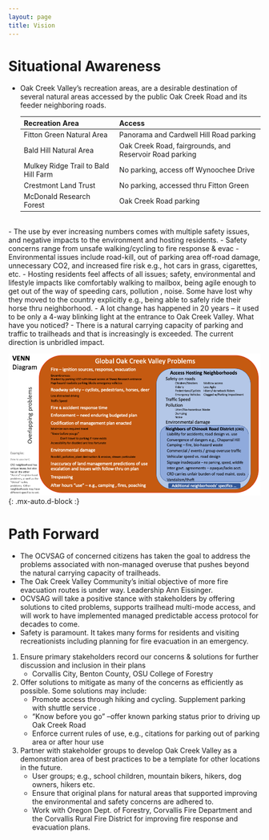 ```yaml
---
layout: page
title: Vision
---
```


# Situational Awareness

- Oak Creek Valley’s recreation areas, are a desirable destination of several natural areas accessed by the public Oak Creek Road and its feeder neighboring roads.

    | Recreation Area | Access |
    | :-------------- | :----- |
    | Fitton Green Natural Area | Panorama and Cardwell Hill Road parking |
    | Bald Hill Natural Area | Oak Creek Road, fairgrounds, and Reservoir Road parking |
    | Mulkey Ridge Trail to Bald Hill Farm | No parking, access off Wynoochee Drive |
    | Crestmont Land Trust | No parking, accessed thru Fitton Green |
    | McDonald Research Forest | Oak Creek Road parking |

<br/>
- The use by ever increasing numbers comes with multiple safety issues, and negative impacts to the environment and hosting residents.
    - Safety concerns range from unsafe walking/cycling to fire response & evac
    - Environmental issues include road-kill, out of parking area off-road damage, unnecessary CO2, and  increased fire risk e.g., hot cars in grass, cigarettes, etc.
    - Hosting residents feel affects of all issues; safety, environmental and lifestyle impacts like comfortably walking to mailbox, being agile enough to get out of the way of speeding cars, pollution , noise.  Some have lost why they moved to the country explicitly e.g., being able to safely ride their horse thru neighborhood.
- A lot change has happened in 20 years – it used to be only a 4-way blinking light at the entrance to Oak Creek Valley.  What have you noticed?
- There is a natural carrying capacity of parking and traffic to trailheads and that is increasingly is exceeded.   The current direction is unbridled impact.

![Venn](/assets/img/venn.png){: .mx-auto.d-block :}

# Path Forward

- The OCVSAG of concerned citizens has taken the goal to address the problems associated with non-managed overuse that  pushes beyond the natural carrying capacity of trailheads. 
- The Oak Creek Valley Community’s initial objective of more fire evacuation routes is under way.  Leadership Ann Eissinger.
- OCVSAG will take a positive stance with stakeholders by offering solutions to cited problems, supports trailhead multi-mode access, and will work to have implemented managed  predictable access protocol for decades to come.
- Safety is paramount.  It takes many forms for residents and visiting recreationists including planning for fire evacuation in an emergency.

1. Ensure primary stakeholders record our concerns & solutions for further discussion and inclusion in their plans
    - Corvallis City, Benton County, OSU College of Forestry
2. Offer solutions to mitigate as many of the concerns as efficiently as possible.  Some solutions may include:
    - Promote access through hiking and cycling.  Supplement parking with shuttle service .
    - “Know before you go” –offer known parking status prior to driving up Oak Creek Road
    - Enforce current rules of use, e.g., citations for parking out of parking area or after hour use
3. Partner with stakeholder groups to develop Oak Creek Valley as a demonstration area of best practices to be a template for other locations in the future.
    - User groups; e.g., school children, mountain bikers, hikers, dog owners, hikers etc.
    - Ensure that original plans for natural areas that supported improving the environmental and safety concerns are adhered to.
    - Work with Oregon Dept. of Forestry, Corvallis Fire Department and the Corvallis Rural Fire District for improving fire response and evacuation plans.
